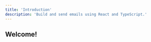 ```yaml
---
title: 'Introduction'
description: 'Build and send emails using React and TypeScript.'
---
```


## Welcome!

<!--@include: @/include/README.md{6,32}-->
<!--@include: @/include/README.md{38,60}-->
<!--@include: @/include/README.md{69,97}-->
